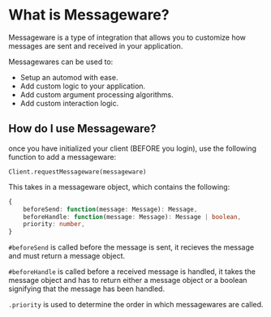 # What is Messageware?

Messageware is a type of integration that allows you to customize how messages are sent and received in your application.

Messagewares can be used to:

- Setup an automod with ease.
- Add custom logic to your application.
- Add custom argument processing algorithms.
- Add custom interaction logic.


## How do I use Messageware?

once you have initialized your client (BEFORE you login), use the following function to add a messageware:

`Client.requestMessageware(messageware)`

This takes in a messageware object, which contains the following:

```ts
{
    beforeSend: function(message: Message): Message,
    beforeHandle: function(message: Message): Message | boolean,
    priority: number,
}
```
`#beforeSend` is called before the message is sent, it recieves the message
and must return a message object.

`#beforeHandle` is called before a received message is handled, it takes the message object and has to return either a message object or a boolean signifying 
that the message has been handled.

`.priority` is used to determine the order in which messagewares are called.
